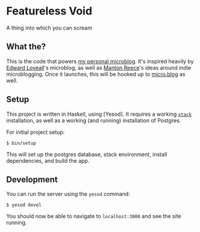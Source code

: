 # Featureless Void

A thing into which you can scream

## What the?

This is the code that powers [my personal
microblog](https://micro.gordonfontenot.com). It's inspired heavily by [Edward
Loveall][edward-micro]'s microblog, as well as [Manton Reece][manton]'s ideas
around indie microblogging. Once it launches, this will be hooked up to
[micro.blog] as well.

[micro.gordonfontenot.com]: http://micro.gordonfontenot.com
[edward-micro]: https://edwardloveall.com/microblog
[manton]: http://www.manton.org/
[micro.blog]: http://micro.blog

## Setup

This project is written in Haskell, using [Yesod]. It requires a working
[`stack`](https://docs.haskellstack.org/en/stable/README/) installation, as
well as a working (and running) installation of Postgres.

For initial project setup:

```
$ bin/setup
```

This will set up the postgres database, stack environment, install
dependencies, and build the app.

## Development

You can run the server using the `yesod` command:

```
$ yesod devel
```

You should now be able to navigate to `localhost:3000` and see the site
running.
